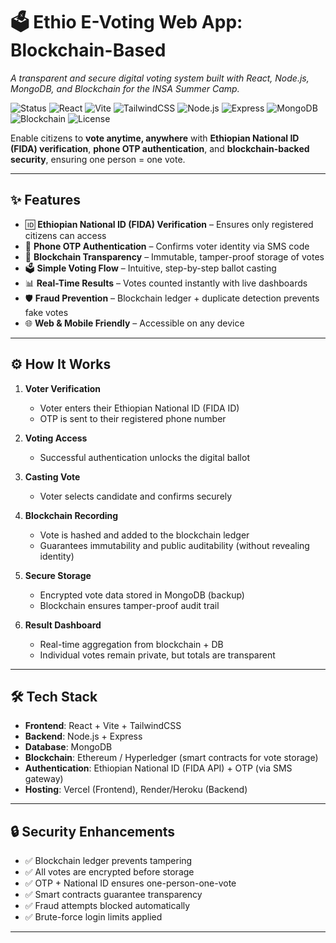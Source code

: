 

# 🗳️ Ethio E-Voting Web App: Blockchain-Based

*A transparent and secure digital voting system built with React, Node.js, MongoDB, and Blockchain for the INSA Summer Camp.*

![Status](https://img.shields.io/badge/status-active-brightgreen)
![React](https://img.shields.io/badge/frontend-React-61DAFB?logo=react\&logoColor=white)
![Vite](https://img.shields.io/badge/build-Vite-646CFF?logo=vite\&logoColor=white)
![TailwindCSS](https://img.shields.io/badge/style-TailwindCSS-38B2AC?logo=tailwindcss\&logoColor=white)
![Node.js](https://img.shields.io/badge/backend-Node.js-339933?logo=node.js\&logoColor=white)
![Express](https://img.shields.io/badge/framework-Express-000000?logo=express\&logoColor=white)
![MongoDB](https://img.shields.io/badge/database-MongoDB-47A248?logo=mongodb\&logoColor=white)
![Blockchain](https://img.shields.io/badge/security-Blockchain-121D33?logo=bitcoin\&logoColor=white)
![License](https://img.shields.io/badge/license-MIT-orange)

Enable citizens to **vote anytime, anywhere** with **Ethiopian National ID (FIDA) verification**, **phone OTP authentication**, and **blockchain-backed security**, ensuring one person = one vote.

---

## ✨ Features

* 🆔 **Ethiopian National ID (FIDA) Verification** – Ensures only registered citizens can access
* 📱 **Phone OTP Authentication** – Confirms voter identity via SMS code
* 🔗 **Blockchain Transparency** – Immutable, tamper-proof storage of votes
* 🗳️ **Simple Voting Flow** – Intuitive, step-by-step ballot casting
* 📊 **Real-Time Results** – Votes counted instantly with live dashboards
* 🛡️ **Fraud Prevention** – Blockchain ledger + duplicate detection prevents fake votes
* 🌐 **Web & Mobile Friendly** – Accessible on any device

---

## ⚙️ How It Works

1. **Voter Verification**

   * Voter enters their Ethiopian National ID (FIDA ID)
   * OTP is sent to their registered phone number

2. **Voting Access**

   * Successful authentication unlocks the digital ballot

3. **Casting Vote**

   * Voter selects candidate and confirms securely

4. **Blockchain Recording**

   * Vote is hashed and added to the blockchain ledger
   * Guarantees immutability and public auditability (without revealing identity)

5. **Secure Storage**

   * Encrypted vote data stored in MongoDB (backup)
   * Blockchain ensures tamper-proof audit trail

6. **Result Dashboard**

   * Real-time aggregation from blockchain + DB
   * Individual votes remain private, but totals are transparent

---

## 🛠️ Tech Stack

* **Frontend**: React + Vite + TailwindCSS
* **Backend**: Node.js + Express
* **Database**: MongoDB
* **Blockchain**: Ethereum / Hyperledger (smart contracts for vote storage)
* **Authentication**: Ethiopian National ID (FIDA API) + OTP (via SMS gateway)
* **Hosting**: Vercel (Frontend), Render/Heroku (Backend)

---

## 🔒 Security Enhancements

* ✅ Blockchain ledger prevents tampering
* ✅ All votes are encrypted before storage
* ✅ OTP + National ID ensures one-person-one-vote
* ✅ Smart contracts guarantee transparency
* ✅ Fraud attempts blocked automatically
* ✅ Brute-force login limits applied

---

